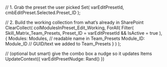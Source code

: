 // 1. Grab the preset the user picked
Set(
    varEditPresetId,
    cmbEditPreset.Selected.Preset_ID
);

// 2. Build the working collection from what’s already in SharePoint
ClearCollect(
    colModulesInPreset_Edit_Working,
    ForAll(
        Filter(
            Skill_Matrix_Team_Presets,
            Preset_ID = varEditPresetId && IsActive = true
        ),
        {
            Modules: Modules,          // readable name in Team_Presets
            Module_ID: Module_ID       // GUID/text we added to Team_Presets
        }
    )
);

// (optional but smart) give the combo box a nudge so it updates Items
UpdateContext({ varEditPresetNudge: Rand() })
